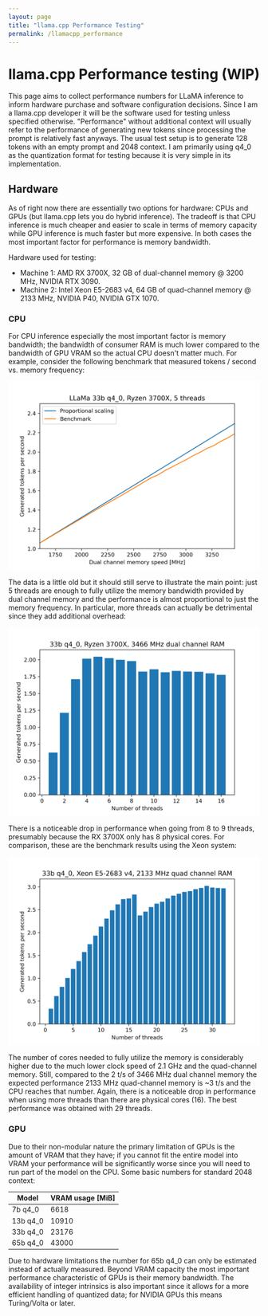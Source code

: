 ```yaml
---
layout: page
title: "llama.cpp Performance Testing"
permalink: /llamacpp_performance
---
```


# llama.cpp Performance testing (WIP)

This page aims to collect performance numbers for LLaMA inference to inform hardware purchase and software configuration decisions.
Since I am a llama.cpp developer it will be the software used for testing unless specified otherwise.
"Performance" without additional context will usually refer to the performance of generating new tokens since processing the prompt is relatively fast anyways.
The usual test setup is to generate 128 tokens with an empty prompt and 2048 context.
I am primarily using q4_0 as the quantization format for testing because it is very simple in its implementation.

## Hardware

As of right now there are essentially two options for hardware: CPUs and GPUs (but llama.cpp lets you do hybrid inference).
The tradeoff is that CPU inference is much cheaper and easier to scale in terms of memory capacity while GPU inference is much faster but more expensive.
In both cases the most important factor for performance is memory bandwidth.

Hardware used for testing:

* Machine 1: AMD RX 3700X, 32 GB of dual-channel memory @ 3200 MHz, NVIDIA RTX 3090.
* Machine 2: Intel Xeon E5-2683 v4, 64 GB of quad-channel memory @ 2133 MHz, NVIDIA P40, NVIDIA GTX 1070.

### CPU

For CPU inference especially the most important factor is memory bandwidth;
the bandwidth of consumer RAM is much lower compared to the bandwidth of GPU VRAM so the actual CPU doesn't matter much.
For example, consider the following benchmark that measured tokens / second vs. memory frequency:

![RX 3700X memory scaling](memory_scaling_1.png)

The data is a little old but it should still serve to illustrate the main point:
just 5 threads are enough to fully utilize the memory bandwidth provided by dual channel memory and the performance is almost proportional to just the memory frequency.
In particular, more threads can actually be detrimental since they add additional overhead:

![RX 3700X thread benchmark](thread_benchmark_rx_3700x.png)

There is a noticeable drop in performance when going from 8 to 9 threads, presumably because the RX 3700X only has 8 physical cores.
For comparison, these are the benchmark results using the Xeon system:

![Xeon E5-2683 v4 thread benchmark](thread_benchmark_xeon_e5-2683_v4.png)

The number of cores needed to fully utilize the memory is considerably higher due to the much lower clock speed of 2.1 GHz and the quad-channel memory.
Still, compared to the 2 t/s of 3466 MHz dual channel memory the expected performance 2133 MHz quad-channel memory is ~3 t/s and the CPU reaches that number.
Again, there is a noticeable drop in performance when using more threads than there are physical cores (16).
The best performance was obtained with 29 threads.

### GPU

Due to their non-modular nature the primary limitation of GPUs is the amount of VRAM that they have;
if you cannot fit the entire model into VRAM your performance will be significantly worse since you will need to run part of the model on the CPU.
Some basic numbers for standard 2048 context:

| Model    | VRAM usage [MiB] |
|----------|------------------|
| 7b q4_0  |             6618 |
| 13b q4_0 |            10910 |
| 33b q4_0 |            23176 |
| 65b q4_0 |            43000 |

Due to hardware limitations the number for 65b q4_0 can only be estimated instead of actually measured.
Beyond VRAM capacity the most important performance characteristic of GPUs is their memory bandwidth.
The availability of integer intrinsics is also important since it allows for a more efficient handling of quantized data;
for NVIDIA GPUs this means Turing/Volta or later.
